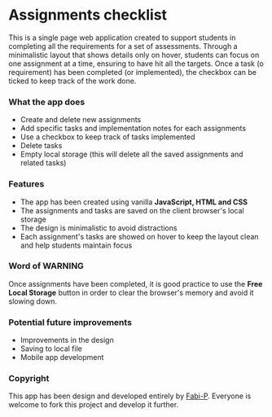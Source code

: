 # Assignments checklist

This is a single page web application created to support students in completing all the requirements for a set of assessments.
Through a minimalistic layout that shows details only on hover, students can focus on one assignment at a time, ensuring to have hit all the targets.
Once a task (o requirement) has been completed (or implemented), the checkbox can be ticked to keep track of the work done.

### What the app does

- Create and delete new assignments
- Add specific tasks and implementation notes for each assignments
- Use a checkbox to keep track of tasks implemented
- Delete tasks
- Empty local storage (this will delete all the saved assignments and related tasks)


### Features

- The app has been created using vanilla **JavaScript, HTML and CSS**
- The assignments and tasks are saved on the client browser's local storage
- The design is minimalistic to avoid distractions
- Each assignment's tasks are showed on hover to keep the layout clean and help students maintain focus


### Word of WARNING

Once assignments have been completed, it is good practice to use the **Free Local Storage** button in order to clear the browser's memory and avoid it slowing down.


### Potential future improvements

- Improvements in the design
- Saving to local file
- Mobile app development


### Copyright

This app has been design and developed entirely by [Fabi-P](https://github.com/Fabi-P). Everyone is welcome to fork this project and develop it further.
